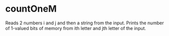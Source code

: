 # countOneM
Reads 2 numbers i and j and then a string from the input.
Prints the number of 1-valued bits of memory from ith letter and jth letter of the input.
